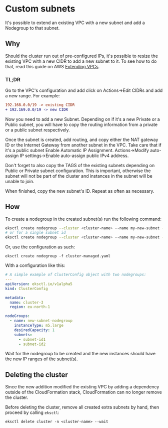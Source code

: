 # Custom subnets

It's possible to extend an existing VPC with a new subnet and add a Nodegroup to that subnet.

## Why

Should the cluster run out of pre-configured IPs, it's possible to resize the existing VPC with
a new CIDR to add a new subnet to it. To see how to do that, read this guide on AWS [Extending VPCs](https://docs.aws.amazon.com/vpc/latest/userguide/VPC_Subnets.html#vpc-resize).

### TL;DR

Go to the VPC's configuration and add click on Actions->Edit CIDRs and add a new range.
For example:

```diff
192.168.0.0/19 -> existing CIDR
+ 192.169.0.0/19 -> new CIDR
```

Now you need to add a new Subnet. Depending on if it's a new Private or a Public subnet, you will have
to copy the routing information from a private or a public subnet respectively.

Once the subnet is created, add routing, and copy either the NAT gateway ID or the Internet Gateway
from another subnet in the VPC. Take care that if it's a public subnet Enable Automatic IP Assignment.
Actions->Modify auto-assign IP settings->Enable auto-assign public IPv4 address.

Don't forget to also copy the TAGS of the existing subnets depending on Public or Private subnet configuration.
This is important, otherwise the subnet will not be part of the cluster and instances in the subnet
will be unable to join.

When finished, copy the new subnet's ID. Repeat as often as necessary.

## How

To create a nodegroup in the created subnet(s) run the following command:

```bash
eksctl create nodegroup --cluster <cluster-name> --name my-new-subnet --subnet-ids subnet-0edeb3a04bec27141,subnet-0edeb3a04bec27142,subnet-0edeb3a04bec27143
# or for a single subnet id
eksctl create nodegroup --cluster <cluster-name> --name my-new-subnet --subnet-ids subnet-0edeb3a04bec27141
```

Or, use the configuration as such:

```
eksctl create nodegroup -f cluster-managed.yaml
```

With a configuration like this:

```yaml
# A simple example of ClusterConfig object with two nodegroups:
---
apiVersion: eksctl.io/v1alpha5
kind: ClusterConfig

metadata:
  name: cluster-3
  region: eu-north-1

nodeGroups:
  - name: new-subnet-nodegroup
    instanceType: m5.large
    desiredCapacity: 1
    subnets:
      - subnet-id1
      - subnet-id2
```

Wait for the nodegroup to be created and the new instances should have the new IP ranges of the subnet(s).

## Deleting the cluster

Since the new addition modified the existing VPC by adding a dependency outside of the CloudFormation stack, CloudFormation
can no longer remove the cluster.

Before deleting the cluster, remove all created extra subnets by hand, then proceed by calling `eksctl`:

```
eksctl delete cluster -n <cluster-name> --wait
```
